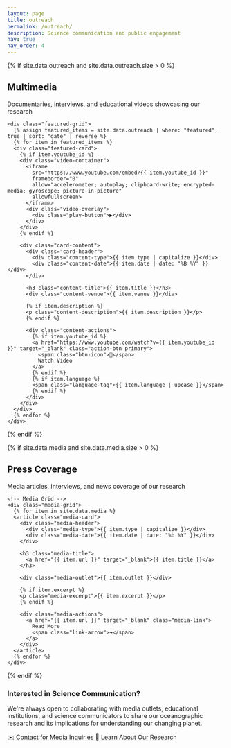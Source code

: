 ```yaml
---
layout: page
title: outreach
permalink: /outreach/
description: Science communication and public engagement
nav: true
nav_order: 4
---
```


<div class="outreach-page-modern">

<!-- Multimedia Section -->
{% if site.data.outreach and site.data.outreach.size > 0 %}
<div class="outreach-section">
  <div class="section-container">
    <div class="section-header">
      <h2 class="section-title">Multimedia</h2>
      <p class="section-subtitle">Documentaries, interviews, and educational videos showcasing our research</p>
    </div>
    
    <div class="featured-grid">
      {% assign featured_items = site.data.outreach | where: "featured", true | sort: "date" | reverse %}
      {% for item in featured_items %}
      <div class="featured-card">
        {% if item.youtube_id %}
        <div class="video-container">
          <iframe 
            src="https://www.youtube.com/embed/{{ item.youtube_id }}" 
            frameborder="0" 
            allow="accelerometer; autoplay; clipboard-write; encrypted-media; gyroscope; picture-in-picture" 
            allowfullscreen>
          </iframe>
          <div class="video-overlay">
            <div class="play-button">▶</div>
          </div>
        </div>
        {% endif %}

        <div class="card-content">
          <div class="card-header">
            <div class="content-type">{{ item.type | capitalize }}</div>
            <div class="content-date">{{ item.date | date: "%B %Y" }}</div>
          </div>
          
          <h3 class="content-title">{{ item.title }}</h3>
          <div class="content-venue">{{ item.venue }}</div>
          
          {% if item.description %}
          <p class="content-description">{{ item.description }}</p>
          {% endif %}
          
          <div class="content-actions">
            {% if item.youtube_id %}
            <a href="https://www.youtube.com/watch?v={{ item.youtube_id }}" target="_blank" class="action-btn primary">
              <span class="btn-icon">🎥</span>
              Watch Video
            </a>
            {% endif %}
            {% if item.language %}
            <span class="language-tag">{{ item.language | upcase }}</span>
            {% endif %}
          </div>
        </div>
      </div>
      {% endfor %}
    </div>
  </div>
</div>
{% endif %}

<!-- Press Coverage Section -->
{% if site.data.media and site.data.media.size > 0 %}
<div class="outreach-section">
  <div class="section-container">
    <div class="section-header">
      <h2 class="section-title">Press Coverage</h2>
      <p class="section-subtitle">Media articles, interviews, and news coverage of our research</p>
    </div>
    
    <!-- Media Grid -->
    <div class="media-grid">
      {% for item in site.data.media %}
      <article class="media-card">
        <div class="media-header">
          <div class="media-type">{{ item.type | capitalize }}</div>
          <div class="media-date">{{ item.date | date: "%b %Y" }}</div>
        </div>
        
        <h3 class="media-title">
          <a href="{{ item.url }}" target="_blank">{{ item.title }}</a>
        </h3>
        
        <div class="media-outlet">{{ item.outlet }}</div>
        
        {% if item.excerpt %}
        <p class="media-excerpt">{{ item.excerpt }}</p>
        {% endif %}
        
        <div class="media-actions">
          <a href="{{ item.url }}" target="_blank" class="media-link">
            Read More
            <span class="link-arrow">→</span>
          </a>
        </div>
      </article>
      {% endfor %}
    </div>
  </div>
</div>
{% endif %}

<!-- Science Communication Info -->
<div class="outreach-section">
  <div class="section-container">
    <div class="communication-cta">
      <div class="cta-content">
        <h3 class="cta-title">Interested in Science Communication?</h3>
        <p class="cta-description">
          We're always open to collaborating with media outlets, educational institutions, and science communicators 
          to share our oceanographic research and its implications for understanding our changing planet.
        </p>
        <div class="cta-actions">
          <a href="mailto:ananda.pascual@imedea.uib-csic.es" class="cta-btn primary">
            <span class="btn-icon">✉️</span>
            Contact for Media Inquiries
          </a>
          <a href="/about/" class="cta-btn secondary">
            <span class="btn-icon">👥</span>
            Learn About Our Research
          </a>
        </div>
      </div>
    </div>
  </div>
</div>

</div>